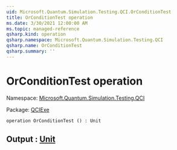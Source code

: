 ```yaml
---
uid: Microsoft.Quantum.Simulation.Testing.QCI.OrConditionTest
title: OrConditionTest operation
ms.date: 3/30/2021 12:00:00 AM
ms.topic: managed-reference
qsharp.kind: operation
qsharp.namespace: Microsoft.Quantum.Simulation.Testing.QCI
qsharp.name: OrConditionTest
qsharp.summary: ''
---
```


# OrConditionTest operation

Namespace: [Microsoft.Quantum.Simulation.Testing.QCI](xref:Microsoft.Quantum.Simulation.Testing.QCI)

Package: [QCIExe](https://nuget.org/packages/QCIExe)




```qsharp
operation OrConditionTest () : Unit
```


## Output : [Unit](xref:microsoft.quantum.lang-ref.unit)

